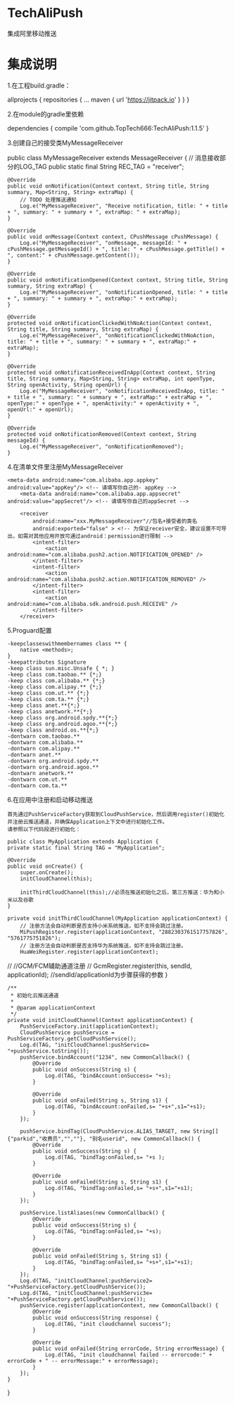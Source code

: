 # TechAliPush
集成阿里移动推送

# 集成说明

1.在工程build.gradle：

  allprojects {
      repositories {
        ...
        maven { url 'https://jitpack.io' }
      }
    }
    
2.在module的gradle里依赖

  dependencies {
     compile 'com.github.TopTech666:TechAliPush:1.1.5'
   }
   
3.创建自己的接受类MyMessageReceiver 

public class MyMessageReceiver extends MessageReceiver {
    // 消息接收部分的LOG_TAG
    public static final String REC_TAG = "receiver";

    @Override
    public void onNotification(Context context, String title, String summary, Map<String, String> extraMap) {
        // TODO 处理推送通知
        Log.e("MyMessageReceiver", "Receive notification, title: " + title + ", summary: " + summary + ", extraMap: " + extraMap);
    }

    @Override
    public void onMessage(Context context, CPushMessage cPushMessage) {
        Log.e("MyMessageReceiver", "onMessage, messageId: " + cPushMessage.getMessageId() + ", title: " + cPushMessage.getTitle() + ", content:" + cPushMessage.getContent());
    }

    @Override
    public void onNotificationOpened(Context context, String title, String summary, String extraMap) {
        Log.e("MyMessageReceiver", "onNotificationOpened, title: " + title + ", summary: " + summary + ", extraMap:" + extraMap);
    }

    @Override
    protected void onNotificationClickedWithNoAction(Context context, String title, String summary, String extraMap) {
        Log.e("MyMessageReceiver", "onNotificationClickedWithNoAction, title: " + title + ", summary: " + summary + ", extraMap:" + extraMap);
    }

    @Override
    protected void onNotificationReceivedInApp(Context context, String title, String summary, Map<String, String> extraMap, int openType, String openActivity, String openUrl) {
        Log.e("MyMessageReceiver", "onNotificationReceivedInApp, title: " + title + ", summary: " + summary + ", extraMap:" + extraMap + ", openType:" + openType + ", openActivity:" + openActivity + ", openUrl:" + openUrl);
    }

    @Override
    protected void onNotificationRemoved(Context context, String messageId) {
        Log.e("MyMessageReceiver", "onNotificationRemoved");
    }

4.在清单文件里注册MyMessageReceiver 
 <!-- 消息接收监听器 （用户可自主扩展） -->
 
    <meta-data android:name="com.alibaba.app.appkey" android:value="appKey"/> <!-- 请填写你自己的- appKey -->
        <meta-data android:name="com.alibaba.app.appsecret" android:value="appSecret"/> <!-- 请填写你自己的appSecret -->

        <receiver
            android:name="xxx.MyMessageReceiver"//包名+接受者的类名
            android:exported="false" > <!-- 为保证receiver安全，建议设置不可导出，如需对其他应用开放可通过android：permission进行限制 -->
            <intent-filter>
                <action android:name="com.alibaba.push2.action.NOTIFICATION_OPENED" />
            </intent-filter>
            <intent-filter>
                <action android:name="com.alibaba.push2.action.NOTIFICATION_REMOVED" />
            </intent-filter>
            <intent-filter>
                <action android:name="com.alibaba.sdk.android.push.RECEIVE" />
            </intent-filter>
        </receiver>
        
5.Proguard配置

    -keepclasseswithmembernames class ** {
        native <methods>;
    }
    -keepattributes Signature
    -keep class sun.misc.Unsafe { *; }
    -keep class com.taobao.** {*;}
    -keep class com.alibaba.** {*;}
    -keep class com.alipay.** {*;}
    -keep class com.ut.** {*;}
    -keep class com.ta.** {*;}
    -keep class anet.**{*;}
    -keep class anetwork.**{*;}
    -keep class org.android.spdy.**{*;}
    -keep class org.android.agoo.**{*;}
    -keep class android.os.**{*;}
    -dontwarn com.taobao.**
    -dontwarn com.alibaba.**
    -dontwarn com.alipay.**
    -dontwarn anet.**
    -dontwarn org.android.spdy.**
    -dontwarn org.android.agoo.**
    -dontwarn anetwork.**
    -dontwarn com.ut.**
    -dontwarn com.ta.**

6.在应用中注册和启动移动推送

    首先通过PushServiceFactory获取到CloudPushService，然后调用register()初始化并注册云推送通道，并确保Application上下文中进行初始化工作。
    请参照以下代码段进行初始化：
    
    public class MyApplication extends Application {
    private static final String TAG = "MyApplication";

    @Override
    public void onCreate() {
        super.onCreate();
        initCloudChannel(this);

        initThirdCloudChannel(this);//必须在推送初始化之后，第三方推送：华为和小米以及谷歌
    }

    private void initThirdCloudChannel(MyApplication applicationContext) {
        // 注册方法会自动判断是否支持小米系统推送，如不支持会跳过注册。
        MiPushRegister.register(applicationContext, "2882303761517757826", "5761775751826");
        // 注册方法会自动判断是否支持华为系统推送，如不支持会跳过注册。
        HuaWeiRegister.register(applicationContext);
//        //GCM/FCM辅助通道注册
//        GcmRegister.register(this, sendId, applicationId); //sendId/applicationId为步骤获得的参数
    }

    /**
     * 初始化云推送通道
     *
     * @param applicationContext
     */
    private void initCloudChannel(Context applicationContext) {
        PushServiceFactory.init(applicationContext);
        CloudPushService pushService = PushServiceFactory.getCloudPushService();
        Log.d(TAG, "initCloudChannel:pushService= "+pushService.toString());
        pushService.bindAccount("1234", new CommonCallback() {
            @Override
            public void onSuccess(String s) {
                Log.d(TAG, "bindAccount:onSuccess= "+s);
            }

            @Override
            public void onFailed(String s, String s1) {
                Log.d(TAG, "bindAccount:onFailed,s= "+s+",s1="+s1);
            }
        });

        pushService.bindTag(CloudPushService.ALIAS_TARGET, new String[]{"parkid","收费员","",""}, "别名userid", new CommonCallback() {
            @Override
            public void onSuccess(String s) {
                Log.d(TAG, "bindTag:onFailed,s= "+s );
            }

            @Override
            public void onFailed(String s, String s1) {
                Log.d(TAG, "bindTag:onFailed,s= "+s+",s1="+s1);
            }
        });

        pushService.listAliases(new CommonCallback() {
            @Override
            public void onSuccess(String s) {
                Log.d(TAG, "bindTag:onFailed,s= "+s);
            }

            @Override
            public void onFailed(String s, String s1) {
                Log.d(TAG, "bindTag:onFailed,s= "+s+",s1="+s1);
            }
        });
        Log.d(TAG, "initCloudChannel:pushService2= "+PushServiceFactory.getCloudPushService());
        Log.d(TAG, "initCloudChannel:pushServic3e= "+PushServiceFactory.getCloudPushService());
        pushService.register(applicationContext, new CommonCallback() {
            @Override
            public void onSuccess(String response) {
                Log.d(TAG, "init cloudchannel success");
            }

            @Override
            public void onFailed(String errorCode, String errorMessage) {
                Log.d(TAG, "init cloudchannel failed -- errorcode:" + errorCode + " -- errorMessage:" + errorMessage);
            }
        });
    }
}
